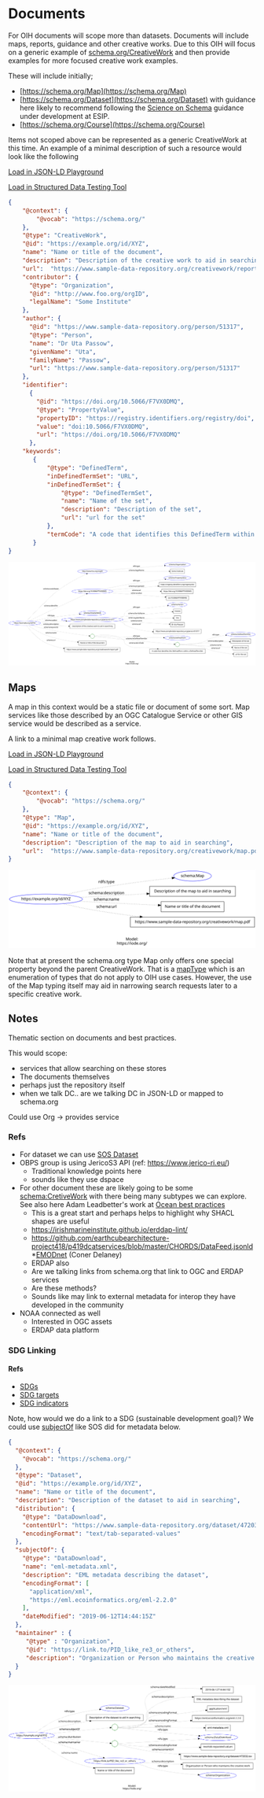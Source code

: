 # Documents

For OIH documents will scope more than datasets.   Documents will include maps, reports,
guidance and other creative works.  Due to this OIH will focus on a generic example
of [schema.org/CreativeWork](https://schema.org/CreativeWork) and then provide examples
for more focused creative work examples.

These will include initially;

* [https://schema.org/Map](https://schema.org/Map)
* [https://schema.org/Dataset](https://schema.org/Dataset) with guidance here likely to
  recommend following the [Science on Schema](https://science-on-schema.org) guidance under
  development at ESIP.
* [https://schema.org/Course](https://schema.org/Course)
  
Items not scoped above can be represented as a generic CreativeWork at this time. 
An example of a minimal description of such a resource would look like the following

[Load in JSON-LD Playground](https://json-ld.org/playground/#startTab=tab-expanded&json-ld=https://raw.githubusercontent.com/fils/odis-arch/master/schema/docs/graphs/creativework.json)

[Load in Structured Data Testing Tool](https://search.google.com/structured-data/testing-tool#url=https://raw.githubusercontent.com/fils/odis-arch/master/schema/docs/graphs/creativework.json)

<!-- embedme ./graphs/creativework.json -->
```json
{
    "@context": {
        "@vocab": "https://schema.org/"
    },
    "@type": "CreativeWork",
    "@id": "https://example.org/id/XYZ",
    "name": "Name or title of the document",
    "description": "Description of the creative work to aid in searching",
    "url":  "https://www.sample-data-repository.org/creativework/report.pdf",
    "contributor": {
      "@type": "Organization",
      "@id": "http://www.foo.org/orgID",
      "legalName": "Some Institute"
    },
    "author": {
      "@id": "https://www.sample-data-repository.org/person/51317",
      "@type": "Person",
      "name": "Dr Uta Passow",
      "givenName": "Uta",
      "familyName": "Passow",
      "url": "https://www.sample-data-repository.org/person/51317"
    },
    "identifier":
      {
        "@id": "https://doi.org/10.5066/F7VX0DMQ",
        "@type": "PropertyValue",
        "propertyID": "https://registry.identifiers.org/registry/doi",
        "value": "doi:10.5066/F7VX0DMQ",
        "url": "https://doi.org/10.5066/F7VX0DMQ"
      },
    "keywords": 
       {
           "@type": "DefinedTerm",
           "inDefinedTermSet": "URL",
           "inDefinedTermSet": {
               "@type": "DefinedTermSet",
               "name": "Name of the set",
               "description": "Description of the set",
               "url": "url for the set"
           },
           "termCode": "A code that identifies this DefinedTerm within a DefinedTermSet"
       }
}

```

![Doc Guidance image](./graphs/creativework.svg)


## Maps

A map in this context would be a static file or document of some sort.  Map services like 
those described by an OGC Catalogue Service or other GIS service would be described as a 
service.  

A link to a minimal map creative work follows.


[Load in JSON-LD Playground](https://json-ld.org/playground/#startTab=tab-expanded&json-ld=https://raw.githubusercontent.com/fils/odis-arch/master/schema/docs/graphs/map.json)

[Load in Structured Data Testing Tool](https://search.google.com/structured-data/testing-tool#url=https://raw.githubusercontent.com/fils/odis-arch/master/schema/docs/graphs/map.json)

<!-- embedme ./graphs/map.json -->
```json
{
    "@context": {
        "@vocab": "https://schema.org/"
    },
    "@type": "Map",
    "@id": "https://example.org/id/XYZ",
    "name": "Name or title of the document",
    "description": "Description of the map to aid in searching",
    "url":  "https://www.sample-data-repository.org/creativework/map.pdf"
}
```

![Doc Guidance image](./graphs/map.svg)

Note that at present the schema.org type Map only offers one special property beyond
the parent CreativeWork.  That is a [mapType](https://schema.org/Map) which is an
enumeration of types that do not apply to OIH use cases.  However, the use of the
Map typing itself may aid in narrowing search requests later to a specific creative work.


## Notes


Thematic section on documents and best practices.  

This would scope:

* services that allow searching on these stores
* The documents themselves
* perhaps just the repository itself
* when we talk DC..  are we talking DC in JSON-LD or mapped to schema.org

Could use Org -> provides service

### Refs

* For dataset we can use [SOS Dataset](https://github.com/ESIPFed/science-on-schema.org/blob/master/guides/Dataset.md)
* OBPS group is using JericoS3 API (ref:  https://www.jerico-ri.eu/)
  * Traditional knowledge points here
  * sounds like they use dspace  
* For other document these are likely going to be some [schema:CretiveWork](https://schema.org/CreativeWork) with there being many subtypes we can explore.   See also here Adam Leadbetter's work at [Ocean best practices](https://github.com/adamml/ocean-best-practices-on-schema)
  * This is a great start and perhaps helps to highlight why SHACL shapes are useful
  * https://irishmarineinstitute.github.io/erddap-lint/ 
  * https://github.com/earthcubearchitecture-project418/p419dcatservices/blob/master/CHORDS/DataFeed.jsonld
*[EMODnet](https://emodnet.eu/en)  (Coner Delaney)
  * ERDAP also
  * Are we talking links from schema.org that link to OGC and ERDAP services 
  * Are these methods?  
  * Sounds like may link to external metadata for interop they have developed in the community
* NOAA connected as well
  * Interested in OGC assets  
  * ERDAP data platform




### SDG Linking

#### Refs

* [SDGs](http://www.ontobee.org/ontology/SDGIO?iri=http://purl.unep.org/sdg/SDGIO_00000000_)
* [SDG targets](http://www.ontobee.org/ontology/SDGIO?iri=http://purl.unep.org/sdg/SDGIO_00000001)
* [SDG indicators](http://www.ontobee.org/ontology/SDGIO?iri=http%3A%2F%2Fpurl.unep.org%2Fsdg%2FSDGIO_00000003)



Note, how would we do a link to a SDG (sustainable development goal)?
We could use [subjectOf](https://schema.org/subjectOf) like SOS did
for metadata below.  

<!-- embedme ./graphs/doc.json -->

```json
{
  "@context": {
    "@vocab": "https://schema.org/"
  },
  "@type": "Dataset",
  "@id": "https://example.org/id/XYZ",
  "name": "Name or title of the document",
  "description": "Description of the dataset to aid in searching",
  "distribution": {
    "@type": "DataDownload",
    "contentUrl": "https://www.sample-data-repository.org/dataset/472032.tsv",
    "encodingFormat": "text/tab-separated-values"
  },
  "subjectOf": {
    "@type": "DataDownload",
    "name": "eml-metadata.xml",
    "description": "EML metadata describing the dataset",
    "encodingFormat": [
      "application/xml",
      "https://eml.ecoinformatics.org/eml-2.2.0"
    ],
    "dateModified": "2019-06-12T14:44:15Z"
  },
  "maintainer" : {
     "@type" : "Organization",
     "@id": "https://link.to/PID_like_re3_or_others",
     "description": "Organization or Person who maintains the creative work"
  }
}
```

![Doc Guidance image](./graphs/doc.svg)
